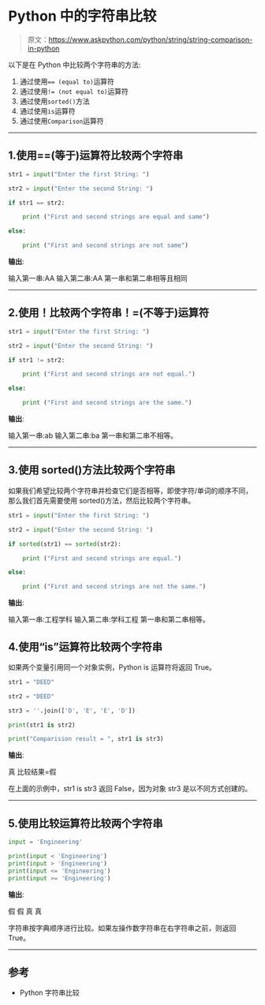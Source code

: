 # Python 中的字符串比较

> 原文：<https://www.askpython.com/python/string/string-comparison-in-python>

以下是在 Python 中比较两个字符串的方法:

1.  通过使用`== (equal to)`运算符
2.  通过使用`!= (not equal to)`运算符
3.  通过使用`sorted()`方法
4.  通过使用`is`运算符
5.  通过使用`Comparison`运算符

* * *

## 1.使用==(等于)运算符比较两个字符串

```py
str1 = input("Enter the first String: ")

str2 = input("Enter the second String: ")

if str1 == str2:

    print ("First and second strings are equal and same")

else:

    print ("First and second strings are not same")

```

**输出**:

输入第一串:AA
输入第二串:AA
第一串和第二串相等且相同

* * *

## 2.使用！比较两个字符串！=(不等于)运算符

```py
str1 = input("Enter the first String: ")

str2 = input("Enter the second String: ")

if str1 != str2:

    print ("First and second strings are not equal.")

else:

    print ("First and second strings are the same.")

```

**输出**:

输入第一串:ab
输入第二串:ba
第一串和第二串不相等。

* * *

## 3.使用 sorted()方法比较两个字符串

如果我们希望比较两个字符串并检查它们是否相等，即使字符/单词的顺序不同，那么我们首先需要使用 sorted()方法，然后比较两个字符串。

```py
str1 = input("Enter the first String: ")

str2 = input("Enter the second String: ")

if sorted(str1) == sorted(str2):

    print ("First and second strings are equal.")

else:

    print ("First and second strings are not the same.")

```

**输出**:

输入第一串:工程学科
输入第二串:学科工程
第一串和第二串相等。

## 4.使用“is”运算符比较两个字符串

如果两个变量引用同一个对象实例，Python is 运算符将返回 True。

```py
str1 = "DEED"

str2 = "DEED"

str3 = ''.join(['D', 'E', 'E', 'D'])

print(str1 is str2)

print("Comparision result = ", str1 is str3)

```

**输出**:

真
比较结果=假

在上面的示例中，str1 is str3 返回 False，因为对象 str3 是以不同方式创建的。

* * *

## 5.使用比较运算符比较两个字符串

```py
input = 'Engineering'

print(input < 'Engineering')
print(input > 'Engineering')
print(input <= 'Engineering')
print(input >= 'Engineering')

```

**输出**:

假
假
真
真

字符串按字典顺序进行比较。如果左操作数字符串在右字符串之前，则返回 True。

* * *

## 参考

*   Python 字符串比较